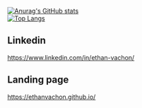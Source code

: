 [![Anurag's GitHub stats](https://github-readme-stats.vercel.app/api?username=ethanvachon&hide=contribs,prs,issues&theme=synthwave)](https://github.com/anuraghazra/github-readme-stats)  
[![Top Langs](https://github-readme-stats.vercel.app/api/top-langs/?username=ethanvachon&hide=css,html,stylus,scss&theme=synthwave)](https://github.com/anuraghazra/github-readme-stats)

## Linkedin
https://www.linkedin.com/in/ethan-vachon/

## Landing page
https://ethanvachon.github.io/
